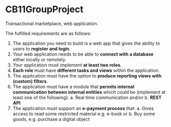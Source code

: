 # CB11GroupProject
Transactional marketplace, web application.

The fulfilled requirements are as follows:
1. The application you need to build is a web app that gives the ability to users to **register and login**.
2. Your web application needs to be able to **connect with a database** either locally or remotely.
3. Your application must implement **at least two roles**.
4. **Each role** must have **different tasks and views** within the application.
5. The application must have the option to **produce reporting views with (custom) filters**.
6. The application must have a module that **permits internal communication between internal entities**
   which could be (implement at least one of the following): a. Real time communication and/or   b. **REST API**
7. The application must support an **e-payment process** that:
   a. Gives access to read some restricted material e.g. e-book or
   b. Buy some goods, e.g. purchase a digital object
